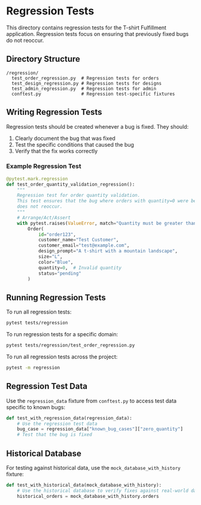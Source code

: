 # Regression Tests

This directory contains regression tests for the T-shirt Fulfillment application. Regression tests focus on ensuring that previously fixed bugs do not reoccur.

## Directory Structure

```
/regression/
  test_order_regression.py  # Regression tests for orders
  test_design_regression.py # Regression tests for designs
  test_admin_regression.py  # Regression tests for admin
  conftest.py               # Regression test-specific fixtures
```

## Writing Regression Tests

Regression tests should be created whenever a bug is fixed. They should:

1. Clearly document the bug that was fixed
2. Test the specific conditions that caused the bug
3. Verify that the fix works correctly

### Example Regression Test

```python
@pytest.mark.regression
def test_order_quantity_validation_regression():
    """
    Regression test for order quantity validation.
    This test ensures that the bug where orders with quantity=0 were being accepted
    does not reoccur.
    """
    # Arrange/Act/Assert
    with pytest.raises(ValueError, match="Quantity must be greater than 0"):
        Order(
            id="order123",
            customer_name="Test Customer",
            customer_email="test@example.com",
            design_prompt="A t-shirt with a mountain landscape",
            size="L",
            color="Blue",
            quantity=0,  # Invalid quantity
            status="pending"
        )
```

## Running Regression Tests

To run all regression tests:

```bash
pytest tests/regression
```

To run regression tests for a specific domain:

```bash
pytest tests/regression/test_order_regression.py
```

To run all regression tests across the project:

```bash
pytest -m regression
```

## Regression Test Data

Use the `regression_data` fixture from `conftest.py` to access test data specific to known bugs:

```python
def test_with_regression_data(regression_data):
    # Use the regression test data
    bug_case = regression_data["known_bug_cases"]["zero_quantity"]
    # Test that the bug is fixed
```

## Historical Database

For testing against historical data, use the `mock_database_with_history` fixture:

```python
def test_with_historical_data(mock_database_with_history):
    # Use the historical database to verify fixes against real-world data
    historical_orders = mock_database_with_history.orders
```
